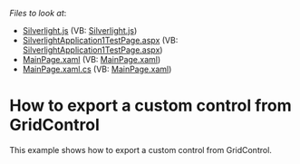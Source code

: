 <!-- default file list -->
*Files to look at*:

* [Silverlight.js](./CS/SilverlightApplication1.Web/Silverlight.js) (VB: [Silverlight.js](./VB/SilverlightApplication1.Web/Silverlight.js))
* [SilverlightApplication1TestPage.aspx](./CS/SilverlightApplication1.Web/SilverlightApplication1TestPage.aspx) (VB: [SilverlightApplication1TestPage.aspx](./VB/SilverlightApplication1.Web/SilverlightApplication1TestPage.aspx))
* [MainPage.xaml](./CS/SilverlightApplication1/MainPage.xaml) (VB: [MainPage.xaml](./VB/SilverlightApplication1/MainPage.xaml))
* [MainPage.xaml.cs](./CS/SilverlightApplication1/MainPage.xaml.cs) (VB: [MainPage.xaml](./VB/SilverlightApplication1/MainPage.xaml))
<!-- default file list end -->
# How to export a custom control from GridControl


<p>This example shows how to export a custom control from GridControl.</p>

<br/>


